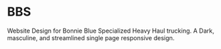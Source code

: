 # BBS
Website Design for Bonnie Blue Specialized Heavy Haul trucking. A Dark, masculine, and streamlined single page responsive design.
